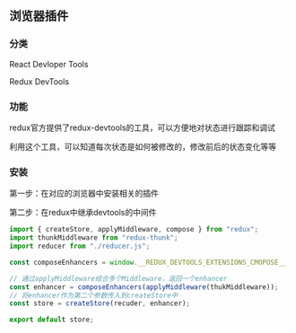 ## 浏览器插件

### 分类

React Devloper Tools

Redux DevTools

### 功能

redux官方提供了redux-devtools的工具，可以方便地对状态进行跟踪和调试

利用这个工具，可以知道每次状态是如何被修改的，修改前后的状态变化等等

### 安装

第一步：在对应的浏览器中安装相关的插件

第二步：在redux中继承devtools的中间件

```js
import { createStore, applyMiddleware, compose } from "redux";
import thunkMiddleware from "redux-thunk";
import reducer from "./reducer.js";

const composeEnhancers = window.__REDUX_DEVTOOLS_EXTENSIONS_CMOPOSE__ || compose;

// 通过applyMiddleware结合多个Middleware，返回一个enhancer
const enhancer = composeEnhancers(applyMiddleware(thukMiddleware));
// 将enhancer作为第二个参数传入到createStore中
const store = createStore(recuder, enhancer);

export default store;
```